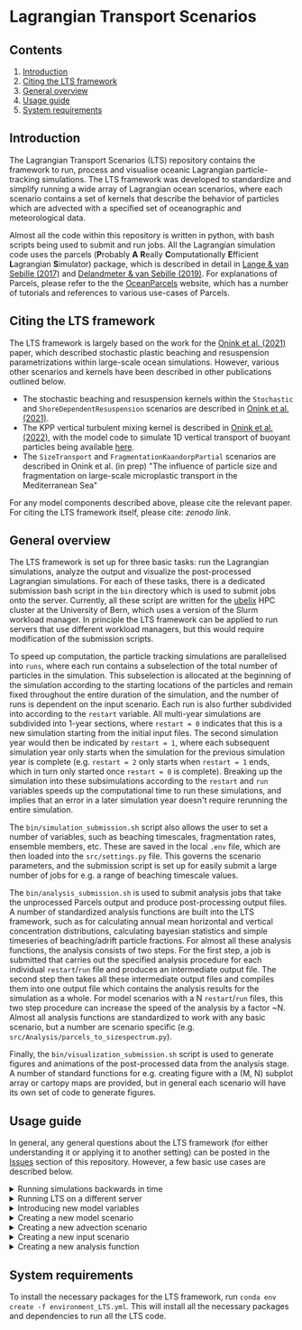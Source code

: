 # Lagrangian Transport Scenarios
## Contents
1. [Introduction](#introduction)
2. [Citing the LTS framework](#citing)
3. [General overview](#overview)
4. [Usage guide](#usage)
5. [System requirements](#requirements)


## Introduction <a name="introduction"></a>
The Lagrangian Transport Scenarios (LTS) repository contains the framework to run, process and visualise oceanic Lagrangian particle-tracking simulations. The LTS framework was developed to standardize and simplify running a wide array of Lagrangian ocean scenarios, where each scenario contains a set of kernels that describe the behavior of particles which are advected with a specified set of oceanographic and meteorological data.

Almost all the code within this repository is written in python, with bash scripts being used to submit and run jobs. All the Lagrangian simulation code uses the parcels (**P**robably **A** **R**eally **C**omputationally **E**fficient **L**agrangian **S**imulator) package, which is 
described in detail in [Lange & van Sebille (2017)](https://doi.org/10.5194/gmd-10-4175-2017) and [Delandmeter & van Sebille (2019)](https://doi.org/10.5194/gmd-12-3571-2019). For explanations of Parcels, please refer to the the [OceanParcels](http://oceanparcels.org/) website, which has a number of tutorials and references to various use-cases of Parcels.

## Citing the LTS framework <a name="citing"></a>
The LTS framework is largely based on the work for the [Onink et al. (2021)](https://doi.org/10.1088/1748-9326/abecbd) paper, which described stochastic plastic beaching and resuspension parametrizations within large-scale ocean simulations. However, various other scenarios and kernels have been described in other publications outlined below.

- The stochastic beaching and resuspension kernels within the `Stochastic`  and `ShoreDependentResuspension` scenarios are described in [Onink et al. (2021)](https://doi.org/10.1088/1748-9326/abecbd).
- The KPP vertical turbulent mixing kernel is described in [Onink et al. (2022)](https://doi.org/10.5194/gmd-15-1995-2022), with the model code to simulate 1D vertical transport of buoyant particles being available [here](https://github.com/VictorOnink/Wind-Mixing-Diffusion).
- The `SizeTransport` and `FragmentationKaandorpPartial` scenarios are described in Onink et al. (in prep) "The influence of particle size and fragmentation on large-scale microplastic transport in the Mediterranean Sea"

For any model components described above, please cite the relevant paper. For citing the LTS framework itself, please cite: *zenodo link*.

## General overview <a name="overview"></a>
The LTS framework is set up for three basic tasks: run the Lagrangian simulations, analyze the output and visualize the post-processed Lagrangian simulations. For each of these tasks, there is a dedicated submission bash script in the `bin` directory which is used to submit jobs onto the server. Currently, all these script are written for the [ubelix](https://ubelix.unibe.ch/) HPC cluster at the University of Bern, which uses a version of the Slurm workload manager. In principle the LTS framework can be applied to run servers that use different workload managers, but this would require modification of the submission scripts.

To speed up computation, the particle tracking simulations are parallelised into `runs`, where each run contains a subselection of the total number of particles in the simulation. This subselection is allocated at the beginning of the simulation according to the starting locations of the particles and remain fixed throughout the entire duration of the simulation, and the number of runs is dependent on the input scenario. Each run is also further subdivided into according to the `restart` variable. All multi-year simulations are subdivided into 1-year sections, where `restart = 0` indicates that this is a new simulation starting from the initial input files. The second simulation year would then be indicated by `restart = 1`, where each subsequent simulation year only starts when the simulation for the previous simulation year is complete (e.g. `restart = 2` only starts when `restart = 1` ends, which in turn only started once `restart = 0` is complete). Breaking up the simulation into these subsimulations according to the `restart` and `run` variables speeds up the computational time to run these simulations, and implies that an error in a later simulation year doesn't require rerunning the entire simulation.

The `bin/simulation_submission.sh` script also allows the user to set a number of variables, such as beaching timescales, fragmentation rates, ensemble members, etc. These are saved in the local `.env` file, which are then loaded into the `src/settings.py` file. This governs the scenario parameters, and the submission script is set up for easily submit a large number of jobs for e.g. a range of beaching timescale values. 

The `bin/analysis_submission.sh` is used to submit analysis jobs that take the unprocessed Parcels output and produce post-processing output files. A number of standardized analysis functions are built into the LTS framework, such as for calculating annual mean horizontal and vertical concentration distributions, calculating bayesian statistics and simple timeseries of beaching/adrift particle fractions. For almost all these analysis functions, the analysis consists of two steps. For the first step, a job is submitted that carries out the specified analysis procedure for each individual `restart`/`run` file and produces an intermediate output file. The second step then takes all these intermediate output files and compiles them into one output file which contains the analysis results for the simulation as a whole. For model scenarios with a N `restart`/`run` files, this two step procedure can increase the speed of the analysis by a factor ~N. Almost all analysis functions are standardized to work with any basic scenario, but a number are scenario specific (e.g. `src/Analysis/parcels_to_sizespectrum.py`).

Finally, the `bin/visualization_submission.sh` script is used to generate figures and animations of the post-processed data from the analysis stage. A number of standard functions for e.g. creating figure with a (M, N) subplot array or cartopy maps are provided, but in general each scenario will have its own set of code to generate figures. 

## Usage guide <a name="usage"></a>
In general, any general questions about the LTS framework (for either understanding it or applying it to another setting) can be posted in the [Issues](https://github.com/VictorOnink/Lagrangian-Transport-Scenarios/issues) section of this repository. However, a few basic use cases are described below.
<details> 
<summary> Running simulations backwards in time
</summary>
<p>
  
The LTS framework is set up to run both forward-in-time and backward-in-time simulations for any model scenario. Within the bash scripts, the `BACKWARD` variable specifies if a simulation is forward or backward, where `BACKWARD = 0` indicates forward in time and `BACKWARD = 1` indicates backwards in time.
</p>
</details>

<details> 
<summary> Running LTS on a different server
</summary>
<p>
  
In order to run LTS on a new server, it is first important to modify the job submission bash scripts in the `bin` directory to state `SERVER='NewServerName'`. Depending on the exact setup of this new server, it is likely also necessary to modify the job submission scripts to account for a different workload manager. In case the new server uses Slurm, these modifications might be minor (e.g. updating the partition and qos names to whatever names are used on the server). For other workload managers, this could require significantly more effort, and if necessary perhaps ask your local systems administrator for assistance.

Once the bash scripts are done, go to `src/settings.py` and modify the `DATA_DIREC` variable to include the path to the model data on `'NewServerName'`. This then automatically updates other directory paths such as `DATA_INPUT_DIREC`, `DATA_OUTPUT_DIREC` and `FIGURE_OUTPUT_DIREC`. However, `SCRATCH_DIREC` will need to be updated manually since the scratch directory is likely not a subdirectory of `DATA_DIREC`.

In principle, this is all that is required to set up LTS to run on a new server. Just make sure that all the necessary oceanographic/meteorological data is available on the server following the paths set in `src/advection_scenarios/advection_files.py` and you should be good to go.
  
</p>
</details>

<details>
<summary> Introducing new model variables
</summary>
<p>
  
In order to create a new variable that can be accessed throughout the LTS framework, you simply need to add it to `src/settings.py`, where the convention is to have all `src/settings.py` variables be completely capitalised. If the variable is e.g. a physical constant such as the density of air or some other quantity that doesn't generally vary between different scenarios, then it is easiest just to give it a set value within the settings file. However, if it is a model parameter (e.g. beaching timescale, fragmentation timescale, etc.), then it is preferable to set the value using the `load_env_variable()` function. This loads the variable value from the `.env` file, where the value can be set within the bash submission scripts. 
  
</p>
</details>

<details>
<summary> Creating a new model scenario
</summary>
<p>
  
In order to create a new scenario, a number of steps need to be taken:
1. Within the bash scripts, set `SCENARIO='NewScenario'`. The `src/settings.py` file will load the `SCENARIO` variable factor, and then know that you are running a `NewScenario` simulation. If you need to specify new model variables within the bash scripts, then do so as well.
2. Not much needs to happen within `src/settings.py`, except to update it for any new scenario variables you defined within the bash scripts before and to update the log section at the end of file to print the particular model variables relevant for `NewScenario`
3. Within `src/scenarios`, you need to create a new scenario file for `NewScenario`. Each scenario has its own python Class, which contains all the necessary functions to run a new simulation. This scenario class is actually a derived class from `BaseScenario`, which is defined in `src/scenarios/base_scenario.py`. As such, there are a number of mandatory functions that need to be defined in the `NewScenario` class in order for the scenario to work, such as functions defining the particle behavior and the names of the output files. Please refer to `src/scenarios/example_scenario.py` or any of the other scenario files for examples in how to set up a scenario. The `BaseScenario` class contains methods such as `BaseScenario.run()` to actually carry out the final model run, but if you need a modified form of these functions then you can define them again in the derived class to overwrite these functions in the base class.
4. Once you have created the scenario file, you must import the scenario class in `src/factories/scenario_factory.py` and add the new scenario to the `ScenarioFactory.create_scenario()` method.
Once these steps have been taken, everything should be ready to go to run any `NewScenario` simulation. In principle, the analysis functions should be ready as well, although it might be necessary to modify some of the functions if you have any model parameters that you want to loop through aside from just `run` or `restart` (see `src/Analysis/parcels_to_concentration.py` as an example of how changes were made for the `SizeTransport` and `FragmentationKaandorpPartial` scenarios.) If you want to also build in visualization capabilities, then there is an additional step:
6. Add a `NewScenario` directory to `src/visualization`, within which you create `NewScenario_Figures.py`. This file will then have a function `run()`, which will contain all the code for creating figures. 
7. Go to `src/factories/visualization_factory.py` and add `visualization.NewScenario.NewScenario_Figures.run()` to the `VisualizationFactory.run()` method. This will finalize visualization capabilities for `NewScenario`.
  
</p>
</details>

<details>
<summary> Creating a new advection scenario
</summary>
<p>

The advection scenario refers to the set of data including the ocean currents, temperature/salinity, mixed layer depth, wind, etc. that is used to drive the particle transport simulation. Given that the ocean currents are generally the main driver of particle transport, the advection scenario is generally named after the ocean current data (e.g. `CMEMS_MEDITERRANEAN` refers to the advection scenario where the ocean currents are from the [CMEMS Mediterranean Sea Physics Reanalysis](https://doi.org/10.25423/CMCC/MEDSEA_MULTIYEAR_PHY_006_004_E3R1)).

Within the submission scripts and `src/settings.py`, the only steps that need to be taken is that the `ADVECTION_DATA` variables within the bash scripts must be updated to the new advection scenario name `NewAdvection`. This is then automatically set within the `src/settings.py` file.

The `FieldSet` object that contains all the field data paths within the Parcels simulations is created with the `FieldSetFactory.create_fieldset()` method defined in `src/factories/fieldset_factory.py`.  Within the specific scenario class, the `FieldSetFactory.create_fieldset()` method is called, where the variables specify what data is supposed to be loaded (e.g. `FieldSetFactory.create_fieldset(wind=True)` will create a `FieldSet` object containing wind data). Now, the `FieldSetFactory.create_fieldset()` knows the paths to all the necessary data by loading the `file_dict` variable, which is defined within `src/advection_scenarios/advection_files.py`. 

`src/advection_scenarios/advection_files.py` contains the `AdvectionFiles` class, where the `AdvectionFiles.file_names()` method returns the `file_dict` dictionary that contains all the paths to the data necessary to create the `FieldSet` object and run the simulation. Each advection scenario has its own set of paths, and for all the variables the `file_dict` contains the file names, the variable names and the data dimensions. Please check the other advection scenarios for naming conventions, as otherwise the `FieldSetFactory.create_fieldset()` will not be able to read in the data. It is not necessary that each advection scenario specifies paths for all types of oceanographic data, but you do have to make sure you specify paths for all the data you call with the `FieldSetFactory.create_fieldset()` method (e.g. if you run `FieldSetFactory.create_fieldset(wind=True, MLD=False)`, you need to have paths specified for the wind data, but not for the mixed layer depth data).

Aside from file paths for oceanographic data specific to an advection scenario, there are also a number of input files that need to be created in order for e.g. beaching and diffusion kernels to run. In principle code is provided to automatically calculate distance to shore, land ID and horizontal grid size files. However, all these codes were written under the assumption that the ocean current data for the zonal and meridional currents are provided on an A grid (so no staggered grids). In order for the code to run on C grids, the following files would need to be updated:
- `src/advection_scenarios/create_boundary_current.py`
- `src/advection_scenarios/create_distance_to_shore.py`
- `src/advection_scenarios/create_grid_spacing.py`
- `src/advection_scenarios/create_land_ID.py`
- `src/advection_scenarios/create_tidal_Kz_files.py`, where this is only necessary if you are running simulations including vertical tidal mixing.

</p>
</details>

<details>
<summary> Creating a new input scenario
</summary>
<p>
  
A number of input scenarios are currently specified within the LTS framework:
- `Jambeck`: This weighs inputs according to mismanaged waste estimates from [Jambeck et al. (2015)](https://doi.org/10.1126/science.1260352) and coastal [population densities](https://sedac.ciesin.columbia.edu/data/set/gpw-v4-population-density-adjusted-to-2015-unwpp-country-totals-rev11). A fixed fraction of all estimated mismanaged waste within 50 km of the ocean is estimated to enter the ocean, and the input distribution and particle weights are scaled according to the estimated waste input
- `Lebreton`, `LebretonDivision` and `LebretonKaandorpInit` are based on riverine plastic inputs from [Lebreton et al. (2017)](https://doi.org/10.1038/ncomms15611), where the Lebreton inputs are used for the spatial distribution and/or the weights of the particles
- `Point_Release`: Releases `PARTICLE_NUMBER` number of particles at a single point, where this point is indicated by the `RELEASE_SITE` variable within the submission scripts and the `SITE_LONLAT` within `src/settings.py`. 
- `Uniform`: Releases particles throughout the model domain with a fixed `RELEASE_GRID` degree spacing. 
To create the input files for each of these input scenarios, the `create_input_files.create_files()` method is run within `src/advection_scenarios/advection_files.py`. This method assures that all the inputs are placed on ocean cells instead of on land. However, all this code is again written assuming that the zonal and meridional currents are provided on an A grid. In order to run simulations with C grid data, `create_input_files.create_files()` would need to be modified.

In order to create an entirely new input scenario, the `INPUT` variable within the submission scripts need to be set to `INPUT=NewInput`. Then, `INPUT_DIREC_DICT` within `src/settings.py` needs to be updated with the path to the directory that will contain the input files.

Subsequently, if the new input scenario scales the particle release according to input estimates such as riverine inputs, the `INPUT_MAX` and `INPUT_MIN` variables within `src/settings.py` specify the maximum and minimum weight a single parcels particle represents. For example, if  `INPUT_MAX = 1` and `INPUT_MIN = 0.2` and we have a site with 2.1 input units, then we'd release 2 particles at this site with weight 1, whereas the remaining 0.1 input units is not large enough to warrant creating another particle. This means that some inputs are neglected, but this can dramatically reduce the number of particles (and thus computational cost) for a simulation. By setting the `INPUT_MAX` and `INPUT_MIN` parameters the user can determine which sources to include or not. Then, `INPUT_DIV` sets the number of particles within each `run`, where e.g. a simulation with 25,000 particles and `INPUT_DIV = 10 000` would mean the simulation is broken up into three runs with 10 000, 10 000 and 5 000 particles. Again, it is up to the discretion of the user to determine a suitable  `INPUT_DIV` value. 

Then, `create_input_files.create_files()` needs to be updated to account for the new input scenario. For this, we refer you to the code for the other input scenarios for examples on how to set up this code.

Once the number of runs has been determined, it is important to update `RUNRANGE` in the submission scripts and `src/settings.py`, such that the code knows how many runs to submit jobs for, and how many output files need to be considered in the final analysis. 
  
</p>
</details>

<details>
<summary> Creating a new analysis function
</summary>
<p>
  
In order to create a new general analysis function, follow the subsequent steps:
1. Add a variable `NEWANALYSIS` to the `bin/analysis_submission.sh` script, where `NEWANALYSIS = 0` indicates not to run this analysis step and `NEWANALYSIS = 1` does indicate to run it.
2. Add `NEWANALYSIS` to `src/settings.py`, which loads the `NEWANALYSIS` variable from the `.env` file.
3. Add a file for the analysis procedure to the `src/Analysis` directory. The typical naming convention is `parcels_to_NEWANALYSIS.py`, which will give a general indication of what type of analysis is being conducted in this run. 
4. If possible, we suggest setting up the `parcels_to_NEWANALYSIS.run()` class so that it follows the two step parallelization procedure outlined earlier, as this will generally speed up the code. For examples on how to approach this, please refer to the other codes. In addition, we suggest making the code as general as possible so that it might be applied to other scenarios as well. However, this might not always be possible and if not, we suggest adding a statement such as `assert self.scenario_name in ['ScenarioName'], "The NEWANALYSIS function is not set up for {}".format(self.scenario_name)` to prevent the code from running for scenarios for which it is not intended.
5. Once the analysis code has been written, go to `src/analysis_factory.py` and add the new analysis code to the `AnalysisFactory.run_analysis_procedure()` method. 
  
</p>
</details>

## System requirements <a name="requirements"></a>
To install the necessary packages for the LTS framework, run `conda env create -f environment_LTS.yml`. This will install all the necessary packages and dependencies to run all the LTS code.
